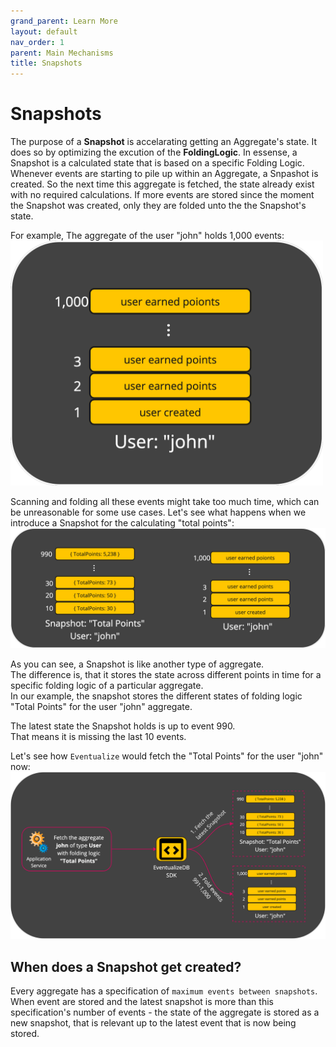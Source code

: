 ```yaml
---
grand_parent: Learn More
layout: default
nav_order: 1
parent: Main Mechanisms
title: Snapshots
---
```


# Snapshots

The purpose of a **Snapshot** is accelarating getting an Aggregate's state.
It does so by optimizing the excution of the **FoldingLogic**.
In essense, a Snapshot is a calculated state that is based on a specific Folding Logic.
Whenever events are starting to pile up within an Aggregate, a Snpashot is created.
So the next time this aggregate is fetched, the state already exist with no required calculations.
If more events are stored since the moment the Snapshot was created, only they are folded unto the the Snapshot's state.

For example, The aggregate of the user "john" holds 1,000 events:
<img src="../../images/aggregate-with-1k-events-example.png" width="500"/>

Scanning and folding all these events might take too much time, which can be unreasonable for some use cases.
Let's see what happens when we introduce a Snapshot for the calculating "total points":
<img src="../../images/aggregate-with-snapshot-example.png" width="900"/>

As you can see, a Snapshot is like another type of aggregate.<br>
The difference is, that it stores the state across different points in time for a specific folding logic of a particular aggregate.<br>
In our example, the snapshot stores the different states of folding logic "Total Points" for the user "john" aggregate.<br>

The latest state the Snapshot holds is up to event 990.<br>
That means it is missing the last 10 events.

Let's see how `Eventualize` would fetch the "Total Points" for the user "john" now:
<img src="../../images/fetch-with-snapshot-example.png" width="900"/>

## When does a Snapshot get created?

Every aggregate has a specification of `maximum events between snapshots`.
When event are stored and the latest snapshot is more than this specification's number of events - the state of the aggregate is stored as a new snapshot, that is relevant up to the latest event that is now being stored.
